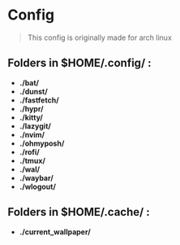 # Config

> This config is originally made for arch linux

## Folders in **$HOME/.config/** :

- **./bat/**
- **./dunst/**
- **./fastfetch/**
- **./hypr/**
- **./kitty/**
- **./lazygit/**
- **./nvim/**
- **./ohmyposh/**
- **./rofi/**
- **./tmux/**
- **./wal/**
- **./waybar/**
- **./wlogout/**

## Folders in **$HOME/.cache/** :

- **./current_wallpaper/**
